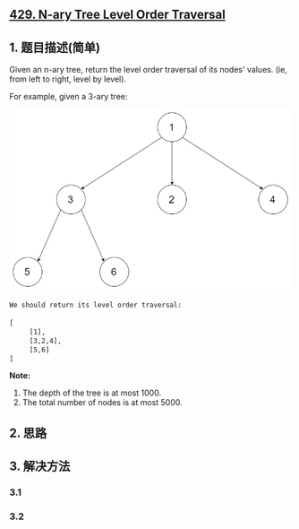 ## [429. N-ary Tree Level Order Traversal](https://leetcode-cn.com/problems/n-ary-tree-level-order-traversal/)

## 1. 题目描述\(简单\)

Given an n-ary tree, return the level order traversal of its nodes' values. \(ie, from left to right, level by level\).

For example, given a 3-ary tree:

![](/assets/401-500/429-problem-1.png)

```
We should return its level order traversal:

[
     [1],
     [3,2,4],
     [5,6]
]
```

**Note:**

1. The depth of the tree is at most 1000.
2. The total number of nodes is at most 5000.

## 2. 思路

## 3. 解决方法

### 3.1

### 3.2



